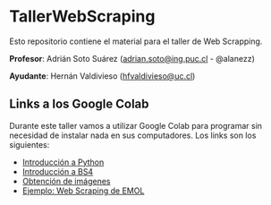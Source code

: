 # TallerWebScraping

Esto repositorio contiene el material para el taller de Web Scrapping.

**Profesor**: Adrián Soto Suárez (adrian.soto@ing.puc.cl - @alanezz)

**Ayudante**: Hernán Valdivieso (hfvaldivieso@uc.cl)

## Links a los Google Colab

Durante este taller vamos a utilizar Google Colab para programar sin necesidad de instalar nada en sus computadores. Los links son los siguientes:

- [Introducción a Python](https://colab.research.google.com/drive/1JWrMuMt17t35txcANG06FAkcy-CC6ee-)
- [Introducción a BS4](https://colab.research.google.com/drive/1YdTlBTQnXgOT8Vhwbx3O32fy3VXklMwW)
- [Obtención de imágenes](https://colab.research.google.com/drive/1U-ABT5BBtswizYeZtqvRd1jNt4nyH7J9)
- [Ejemplo: Web Scraping de EMOL](https://colab.research.google.com/drive/1IVCTHuNY1g9gIPLaTijmQYB86y82tQzq)